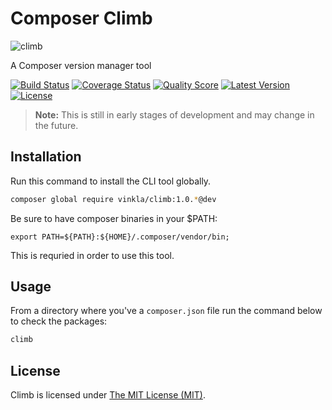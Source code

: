 # Composer Climb

![climb](https://cloud.githubusercontent.com/assets/499192/9735244/a9564544-5639-11e5-8bd2-e108f3d340c1.png)

A Composer version manager tool

[![Build Status](https://img.shields.io/travis/vinkla/climb/master.svg?style=flat)](https://travis-ci.org/vinkla/climb)
[![Coverage Status](https://img.shields.io/scrutinizer/coverage/g/vinkla/climb.svg?style=flat)](https://scrutinizer-ci.com/g/vinkla/climb/code-structure)
[![Quality Score](https://img.shields.io/scrutinizer/g/vinkla/climb.svg?style=flat)](https://scrutinizer-ci.com/g/vinkla/climb)
[![Latest Version](https://img.shields.io/github/release/vinkla/climb.svg?style=flat)](https://github.com/vinkla/climb/releases)
[![License](https://img.shields.io/packagist/l/vinkla/climb.svg?style=flat)](https://packagist.org/packages/vinkla/climb)

> **Note:** This is still in early stages of development and may change in the future.

## Installation

Run this command to install the CLI tool globally.
```bash
composer global require vinkla/climb:1.0.*@dev
```

Be sure to have composer binaries in your $PATH:
```
export PATH=${PATH}:${HOME}/.composer/vendor/bin;
```

This is requried in order to use this tool.

## Usage

From a directory where you've a `composer.json` file run the command below to check the packages:
```bash
climb
```

## License

Climb is licensed under [The MIT License (MIT)](LICENSE).
